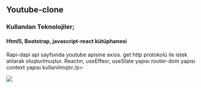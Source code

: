 <h2>Youtube-clone</h2>
<h3>Kullanılan Teknolojiler;</h3>
<h4>Html5, Bootstrap, javascript-react kütüphanesi</h4>

<p>Rapi-dapi api sayfsında youtube apisine  axios. get http protokolü ile istek atılarak oluşturlmuştur. Reactın, useEffexr, useState yapısı router-dom yapısı
context yapısı kullanılmıştır./p>

![](./src/assets/ekran.gif)
